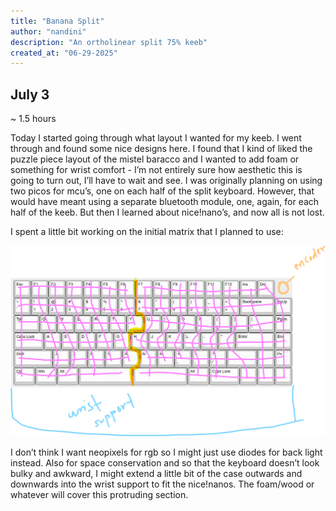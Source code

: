 ```yaml
---
title: "Banana Split"
author: "nandini"
description: "An ortholinear split 75% keeb"
created_at: "06-29-2025"
---
```


## July 3

~ 1.5 hours

Today I started going through what layout I wanted for my keeb. I went through and found some nice designs here. I found that I kind of liked the puzzle piece layout of the mistel baracco and I wanted to add foam or something for wrist comfort - I’m not entirely sure how aesthetic this is going to turn out, I’ll have to wait and see. I was originally planning on using two picos for mcu’s, one on each half of the split keyboard. However, that would have meant using a separate bluetooth module, one, again, for each half of the keeb. But then I learned about nice!nano’s, and now all is not lost. 

I spent a little bit working on the initial matrix that I planned to use:

![Sketch:](images/sketch.png)

I don’t think I want neopixels for rgb so I might just use diodes for back light instead. Also for space conservation and so that the keyboard doesn’t look bulky and awkward, I might extend a little bit of the case outwards and downwards into the wrist support to fit the nice!nanos. The foam/wood or whatever will cover this protruding section.